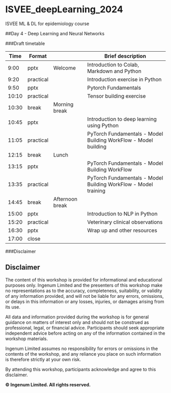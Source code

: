 # ISVEE_deepLearning_2024
ISVEE ML &amp; DL for epidemiology course

##Day 4 - Deep Learning and Neural Networks

###Draft timetable

| Time  | Format    |                 | Brief description                                                    |
| ----- | --------- | --------------- | -------------------------------------------------------------------- |
| 9:00  | pptx      |  Welcome        | Introduction to Colab, Markdown and Python                           |
| 9:20  | practical |                 | Introduction exercise in Python                                      |
| 9:50  | pptx      |                 | Pytorch Fundamentals                                                 |
| 10:10 | practical |                 | Tensor building exercise                                             |
| 10:30 | break     | Morning break   |                                                                      |
| 10:45 | pptx      |                 | Introduction to deep learning using Python                           |
| 11:05 | practical |                 | PyTorch Fundamentals - Model Building WorkFlow - Model building      |
| 12:15 | break     | Lunch           |                                                                      |
| 13:15 | pptx      |                 | PyTorch Fundamentals - Model Building WorkFlow                       |
| 13:35 | practical |                 | PyTorch Fundamentals - Model Building WorkFlow - Model training                     |
| 14:45 | break     | Afternoon break |                                                                      |
| 15:00 | pptx      |                 | Introduction to NLP in Python                                        |
| 15:20 | practical |                 | Veterinary clinical observations                                     |
| 16:30 | pptx      |                 | Wrap up and other resources                                          |
| 17:00 | close     |                 |                                                                      |


###Disclaimer

## Disclaimer

The content of this workshop is provided for informational and educational purposes only. Ingenum Limited and the presenters of this workshop make no representations as to the accuracy, completeness, suitability, or validity of any information provided, and will not be liable for any errors, omissions, or delays in this information or any losses, injuries, or damages arising from its use.

All data and information provided during the workshop is for general guidance on matters of interest only and should not be construed as professional, legal, or financial advice. Participants should seek appropriate independent advice before acting on any of the information contained in the workshop materials.

Ingenum Limited assumes no responsibility for errors or omissions in the contents of the workshop, and any reliance you place on such information is therefore strictly at your own risk.

By attending this workshop, participants acknowledge and agree to this disclaimer.

**© Ingenum Limited. All rights reserved.**

